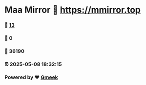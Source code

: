 # Maa Mirror :link: https://mmirror.top 
### :page_facing_up: [13](https://mmirror.top/tag.html) 
### :speech_balloon: 0 
### :hibiscus: 36190 
### :alarm_clock: 2025-05-08 18:32:15 
### Powered by :heart: [Gmeek](https://github.com/Meekdai/Gmeek)
